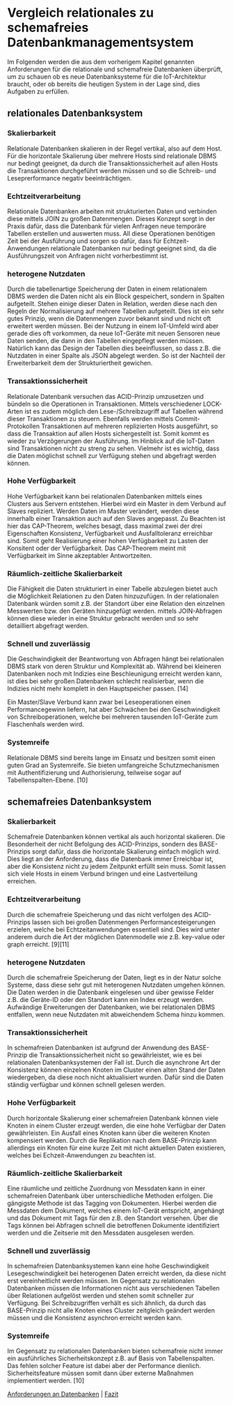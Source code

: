 # Vergleich relationales zu schemafreies Datenbankmanagementsystem

Im Folgenden werden die aus dem vorherigem Kapitel genannten Anforderungen für die relationale und schemafreie Datenbanken überprüft, um zu schauen ob es neue Datenbanksysteme für die IoT-Architektur braucht, oder ob bereits die heutigen System in der Lage sind, dies Aufgaben zu erfüllen.

## relationales Datenbanksystem
### Skalierbarkeit
Relationale Datenbanken skalieren in der Regel vertikal, also auf dem Host. Für die horizontale Skalierung über mehrere Hosts sind relationale DBMS nur bedingt geeignet, da durch die Transaktionssicherheit auf allen Hosts die Transaktionen durchgeführt werden müssen und so die Schreib- und Leseprerformance negativ beeinträchtigen.

### Echtzeitverarbeitung
Relationale Datenbanken arbeiten mit strukturierten Daten und verbinden diese mittels JOIN zu großen Datenmengen. Dieses Konzept sorgt in der Praxis dafür, dass die Datenbank für vielen Anfragen neue temporäre Tabellen erstellen und auswerten muss. All diese Operationen benötigen Zeit bei der Ausführung und sorgen so dafür, dass für Echtzeit-Anwendungen relationale Datenbanken nur bedingt geeignet sind, da die Ausführungszeit von Anfragen nicht vorherbestimmt ist.

### heterogene Nutzdaten
Durch die tabellenartige Speicherung der Daten in einem relationalem DBMS werden die Daten nicht als ein Block gespeichert, sondern in Spalten aufgeteilt. Stehen einige dieser Daten in Relation, werden diese nach den Regeln der Normalisierung auf mehrere Tabellen aufgeteilt. Dies ist ein sehr gutes Prinzip, wenn die Datenmengen zuvor bekannt sind und nicht oft erweitert werden müssen. Bei der Nutzung in einem IoT-Umfeld wird aber gerade dies oft vorkommen, da neue IoT-Geräte mit neuen Sensoren neue Daten senden, die dann in den Tabellen eingepflegt werden müssen. Natürlich kann das Design der Tabellen dies beeinflussen, so dass z.B. die Nutzdaten in einer Spalte als JSON abgelegt werden. So ist der Nachteil der Erweiterbarkeit dem der Strukturiertheit gewichen.

### Transaktionssicherheit
Relationale Datenbank versuchen das ACID-Prinzip umzusetzen und bündeln so die Operationen in Transaktionen. Mittels verschiedener LOCK-Arten ist es zudem möglich den Lese-/Schreibzugriff auf Tabellen während dieser Transaktionen zu steuern. Ebenfalls werden mittels Commit-Protokollen Transaktionen auf mehreren replizierten Hosts ausgeführt, so dass die Transaktion auf allen Hosts sichergestellt ist. Somit kommt es wieder zu Verzögerungen der Ausführung. Im Hinblick auf die IoT-Daten sind Transaktionen nicht zu streng zu sehen. Vielmehr ist es wichtig, dass die Daten möglichst schnell zur Verfügung stehen und abgefragt werden können.

### Hohe Verfügbarkeit
Hohe Verfügbarkeit kann bei relationalen Datenbanken mittels eines Clusters aus Servern entstehen. Hierbei wird ein Master in dem Verbund auf Slaves repliziert. Werden Daten im Master verändert, werden diese innerhalb einer Transaktion auch auf den Slaves angepasst. Zu Beachten ist hier das CAP-Theorem, welches besagt, dass maximal zwei der drei Eigenschaften Konsistenz, Verfügbarkeit und Ausfalltoleranz  erreichbar sind. Somit geht Realisierung einer hohen Verfügbarkeit zu Lasten der Konsitent oder der Verfügbarkeit. Das CAP-Theorem meint mit Verfügbarkeit im Sinne akzeptabler Antwortzeiten.

### Räumlich-zeitliche Skalierbarkeit
Die Fähigkeit die Daten strukturiert in einer Tabelle abzulegen bietet auch die Möglichkeit Relationen zu den Daten hinzuzufügen. In der relationalen Datenbank würden somit z.B. der Standort über eine Relation den einzelnen Messwerten bzw. den Geräten hinzugefügt werden. mittels JOIN-Abfragen können diese wieder in eine Struktur gebracht werden und so sehr detailliert abgefragt werden.

### Schnell und zuverlässig
Die Geschwindigkeit der Beantwortung von Abfragen hängt bei relationalen DBMS stark von deren Struktur und Komplexität ab. Während bei kleineren Datenbanken noch mit Indizies eine Beschleunigung erreicht werden kann, ist dies bei sehr großen Datenbanken schlecht realisierbar, wenn die Indizies nicht mehr komplett in den Hauptspeicher passen.
[14]

Ein Master/Slave Verbund kann zwar bei Leseoperationen einen Performancegewinn liefern, hat aber Schwächen bei den Geschwindigkeit von Schreiboperationen, welche bei mehreren tausenden IoT-Geräte zum Flaschenhals werden wird.

### Systemreife
Relationale DBMS sind bereits lange im Einsatz und besitzen somit einen guten Grad an Systemreife. Sie bieten umfangreiche Schutzmechanismen mit Authentifizierung und Authorisierung, teilweise sogar auf Tabellenspalten-Ebene.
[10]




## schemafreies Datenbanksystem
### Skalierbarkeit
Schemafreie Datenbanken können vertikal als auch horizontal skalieren. Die Besonderheit der nicht Befolgung des ACID-Prinzips, sondern des BASE-Prinzips sorgt dafür, dass die horizontale Skalierung einfach möglich wird. Dies liegt an der Anforderung, dass die Datenbank immer Erreichbar ist, aber die Konsistenz nicht zu jedem Zeitpunkt erfüllt sein muss. Somit lassen sich viele Hosts in einem Verbund bringen und eine Lastverteilung erreichen.

### Echtzeitverarbeitung
Durch die schemafreie Speicherung und das nicht verfolgen des ACID-Prinzips lassen sich bei großen Datenmengen Performancesteigerungen erzielen, welche bei Echtzeitanwendungen essentiell sind. Dies wird unter anderem durch die Art der möglichen Datenmodelle wie z.B. key-value oder graph erreicht.
[9][11]

### heterogene Nutzdaten
Durch die schemafreie Speicherung der Daten, liegt es in der Natur solche Systeme, dass diese sehr gut mit heterogenen Nutzdaten umgehen können. Die Daten werden in die Datenbank eingelesen und über gewisse Felder z.B. die Geräte-ID oder den Standort kann ein Index erzeugt werden. Aufwändige Erweiterungen der Datenbanken, wie bei relationalen DBMS entfallen, wenn neue Nutzdaten mit abweichendem Schema hinzu kommen.

### Transaktionssicherheit
In schemafreien Datenbanken ist aufgrund der Anwendung des BASE-Prinzip die Transaktionssicherheit nicht so gewährleistet, wie es bei relationalen Datenbanksystemen der Fall ist. Durch die asynchrone Art der Konsistenz können einzelnen Knoten im Cluster einen alten Stand der Daten wiedergeben, da diese noch nicht aktualisiert wurden. Dafür sind die Daten ständig verfügbar und können schnell gelesen werden.

### Hohe Verfügbarkeit
Durch horizontale Skalierung einer schemafreien Datenbank können viele Knoten in einem Cluster erzeugt werden, die eine hohe Verfügbar der Daten gewährleisten. Ein Ausfall eines Knoten kann über die weiteren Knoten kompensiert werden. Durch die Replikation nach dem BASE-Prinzip kann allerdings ein Knoten für eine kurze Zeit mit nicht aktuellen Daten existieren, welches bei Echzeit-Anwendungen zu beachten ist.

### Räumlich-zeitliche Skalierbarkeit
Eine räumliche und zeitliche Zuordnung von Messdaten kann in einer schemafreien Datenbank über unterschiedliche Methoden erfolgen. Die gängigste Methode ist das Tagging von Dokumenten. Hierbei werden die Messdaten dem Dokument, welches einem IoT-Gerät entspricht, angehängt und das Dokument mit Tags für den z.B. den Standort versehen. Über die Tags können bei Abfragen schnell die betroffenen Dokumente identifiziert werden und die Zeitserie mit den Messdaten ausgelesen werden.

### Schnell und zuverlässig
In schemafreien Datenbanksystemen kann eine hohe Geschwindigkeit Lesegeschwindigkeit bei heterogenen Daten erreicht werden, da diese nicht erst vereinheitlicht werden müssen. Im Gegensatz zu relationalen Datenbanken müssen die Informationen nicht aus verschiedenen Tabellen über Relationen aufgelöst werden und stehen somit schneller zur Verfügung. Bei Schreibzugriffen verhält es sich ähnlich, da durch das BASE-Prinzip nicht alle Knoten eines Cluster zeitgleich geändert werden müssen und die Konsistenz asynchron erreicht werden kann.

### Systemreife
Im Gegensatz zu relationalen Datenbanken bieten schemafreie nicht immer ein ausführliches Sicherheitskonzept z.B. auf Basis von Tabellenspalten. Das fehlen solcher Feature ist dabei aber der Performance dienlich. Sicherheitsfeature müssen somit dann über externe Maßnahmen implementiert werden.
[10]


[Anforderungen an Datenbanken](03_5_merkmale.md) | [Fazit](04_fazit.md)
